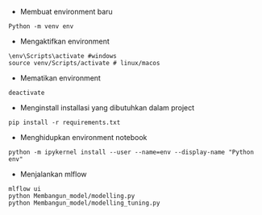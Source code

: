 - Membuat environment baru

```
Python -m venv env
```

- Mengaktifkan environment

```
\env\Scripts\activate #windows
source venv/Scripts/activate # linux/macos
```

- Mematikan environment

```
deactivate
```

- Menginstall installasi yang dibutuhkan dalam project

```
pip install -r requirements.txt
```

- Menghidupkan environment notebook

```
python -m ipykernel install --user --name=env --display-name "Python env"
```

- Menjalankan mlflow

```
mlflow ui
python Membangun_model/modelling.py
python Membangun_model/modelling_tuning.py
```
